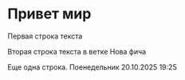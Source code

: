 # Привет мир

Первая строка текста

Вторая строка текста в ветке Нова фича

Еще одна строка. Поенедельник
20.10.2025 19:25
